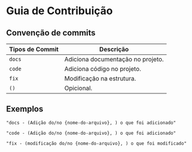 # Guia de Contribuição

## Convenção de commits
|  Tipos de Commit | Descrição  |      
|---|---|
| `docs` | Adiciona documentação no projeto. |     
| `code` | Adiciona código no projeto. | 
| `fix`  | Modificação na estrutura. |
| `()`   | Opicional. |

## Exemplos
```
"docs - (Adição do/no {nome-do-arquivo}, ) o que foi adicionado"
```
```
"code - (Adição do/no {nome-do-arquivo}, ) o que foi adicionado"
```
```
"fix - (modificação do/no {nome-do-arquivo}, ) o que foi modificado"
```




